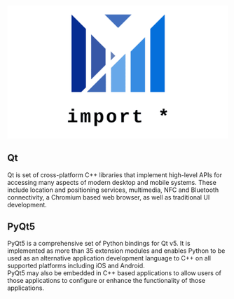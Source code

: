<img src="logo_g.png">

## Qt
Qt is set of cross-platform C++ libraries that implement high-level APIs for accessing many aspects of modern desktop and mobile systems. These include location and positioning services, multimedia, NFC and Bluetooth connectivity, a Chromium based web browser, as well as traditional UI development.

## PyQt5
PyQt5 is a comprehensive set of Python bindings for Qt v5. It is implemented as more than 35 extension modules and enables Python to be used as an alternative application development language to C++ on all supported platforms including iOS and Android. <br /> PyQt5 may also be embedded in C++ based applications to allow users of those applications to configure or enhance the functionality of those applications.
